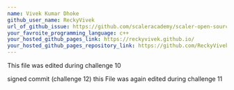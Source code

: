 ```yaml
---
name: Vivek Kumar Dhoke
github_user_name: ReckyVivek
url_of_github_issue: https://github.com/scaleracademy/scaler-open-source-september-challenge/issues/106
your_favroite_programming_language: c++ 
your_hosted_github_pages_link: https://reckyvivek.github.io/
your_hosted_github_pages_repository_link: https://github.com/ReckyVivek/ReckyVivek.github.io
---
```

This file was edited during challenge 10

signed commit (challenge 12)
this File was again edited during challenge 11
